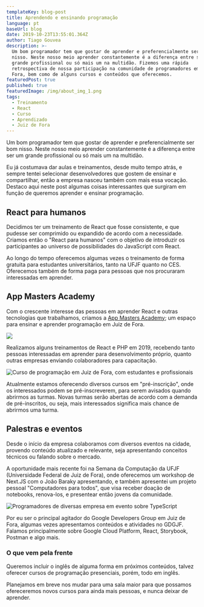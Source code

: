 ```yaml
---
templateKey: blog-post
title: Aprendendo e ensinando programação
language: pt
baseUrl: blog
date: 2019-10-23T13:55:01.364Z
author: Tiago Gouvea
description: >-
  Um bom programador tem que gostar de aprender e preferencialmente ser bom
  nisso. Neste nosso meio aprender constantemente é a diferença entre ser um
  grande profissional ou só mais um na multidão. Fizemos uma rápida
  retrospectiva de nossa participação na comunidade de programadores em Juiz de
  Fora, bem como de alguns cursos e conteúdos que oferecemos.
featuredPost: true
published: true
featuredImage: /img/about_img_1.png
tags:
  - Treinamento
  - React
  - Curso
  - Aprendizado
  - Juiz de Fora
---
```

Um bom programador tem que gostar de aprender e preferencialmente ser bom nisso. Neste nosso meio aprender constantemente é a diferença entre ser um grande profissional ou só mais um na multidão.

Eu já costumava dar aulas e treinamentos, desde muito tempo atrás, e sempre tentei selecionar desenvolvedores que gostem de ensinar e compartilhar, então a empresa nasceu também com mais essa vocação. Destaco aqui neste post algumas coisas interessantes que surgiram em função de queremos aprender e ensinar programação.

## React para humanos

Decidimos ter um treinamento de React que fosse consistente, e que pudesse ser comprimido ou expandido de acordo com a necessidade. Criamos então o "React para humanos" com o objetivo de introduzir os participantes ao universo de possibilidades do JavaScript com React.

Ao longo do tempo oferecemos algumas vezes o treinamento de forma gratuita para estudantes universitários, tanto na UFJF quanto no CES. Oferecemos também de forma paga para pessoas que nos procuraram interessadas em aprender.

## App Masters Academy

Com o crescente interesse das pessoas em aprender React e outras tecnologias que trabalhamos, criamos a [App Masters Academy](https://academy.appmasters.io/); um espaço para ensinar e aprender programação em Juiz de Fora.

![](/img/logo-academy.png)

Realizamos alguns treinamentos de React e PHP em 2019, recebendo tanto pessoas interessadas em aprender para desenvolvimento próprio, quanto outras empresas enviando colaboradores para capacitação.

![Curso de programação em Juiz de Fora, com estudantes e profissionais](/img/img_0331.jpg)

Atualmente estamos oferecendo diversos cursos em "pré-inscrição", onde os interessados podem se pré-inscreverem, para serem avisados quando abrirmos as turmas. Novas turmas serão abertas de acordo com a demanda de pré-inscritos, ou seja, mais interessados significa mais chance de abrirmos uma turma.

## Palestras e eventos

Desde o início da empresa colaboramos com diversos eventos na cidade, provendo conteúdo atualizado e relevante, seja apresentando conceitos técnicos ou falando sobre o mercado.

A oportunidade mais recente foi na Semana da Computação da UFJF (Universidade Federal de Juiz de Fora), onde oferecemos um workshop de Next.JS com o João Baraky apresentando, e também apresentei um projeto pessoal "Computadores para todos", que visa receber doação de notebooks, renova-los, e presentear então jovens da comunidade.

![Programadores de diversas empresa em evento sobre TypeScript](/img/img_20190903_210315029.jpg)

Por eu ser o principal agitador do Google Developers Group em Juiz de Fora, algumas vezes apresentamos conteúdos e atividades no GDGJF. Falamos principalmente sobre Google Cloud Platform, React, Storybook, Postman e algo mais.

### O que vem pela frente

Queremos incluir o inglês de alguma forma em próximos conteúdos, talvez oferecer cursos de programação presenciais, porém, todo em inglês. 

Planejamos em breve nos mudar para uma sala maior para que possamos ofereceremos novos cursos para ainda mais pessoas, e nunca deixar de aprender.
